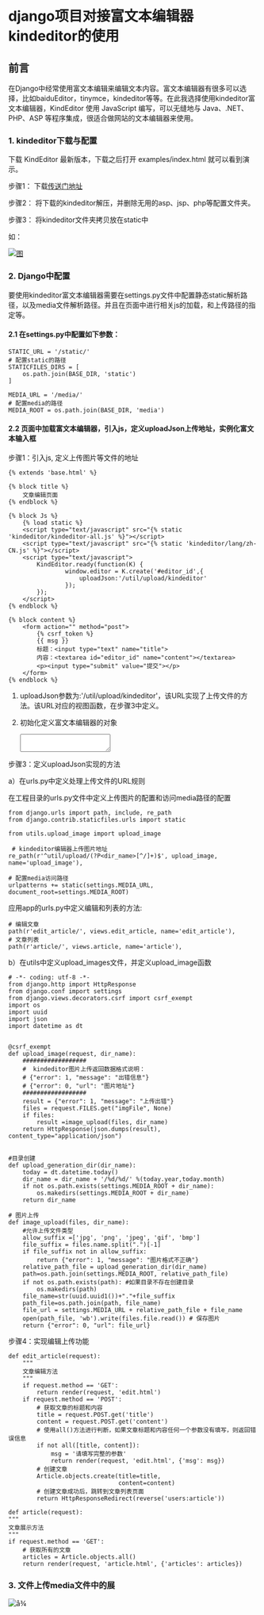 # django项目对接富文本编辑器kindeditor的使用

## 前言

在Django中经常使用富文本编辑来编辑文本内容。富文本编辑器有很多可以选择，比如baiduEditor，tinymce，kindeditor等等。在此我选择使用kindeditor富文本编辑器，KindEditor 使用 JavaScript 编写，可以无缝地与 Java、.NET、PHP、ASP 等程序集成，很适合做网站的文本编辑器来使用。

### 1. kindeditor下载与配置

下载 KindEditor 最新版本，下载之后打开 examples/index.html 就可以看到演示。

步骤1： 下载[传送门地址](http://www.kindsoft.net/down.php)

步骤2： 将下载的kindeditor解压，并删除无用的asp、jsp、php等配置文件夹。

步骤3： 将kindeditor文件夹拷贝放在static中

如：

[![图](https://github.com/coco369/knowledge/raw/master/django/images/django_kindeditor.png)](https://github.com/coco369/knowledge/blob/master/django/images/django_kindeditor.png)

### 2. Django中配置

要使用kindeditor富文本编辑器需要在settings.py文件中配置静态static解析路径，以及media文件解析路径。并且在页面中进行相关js的加载，和上传路径的指定等。

#### 2.1 在settings.py中配置如下参数：

```
STATIC_URL = '/static/'
# 配置static的路径
STATICFILES_DIRS = [
    os.path.join(BASE_DIR, 'static')
]

MEDIA_URL = '/media/'
# 配置media的路径
MEDIA_ROOT = os.path.join(BASE_DIR, 'media')

```

#### 2.2 页面中加载富文本编辑器，引入js，定义uploadJson上传地址，实例化富文本输入框

步骤1：引入js, 定义上传图片等文件的地址

```
{% extends 'base.html' %}

{% block title %}
    文章编辑页面
{% endblock %}

{% block Js %}
    {% load static %}
    <script type="text/javascript" src="{% static 'kindeditor/kindeditor-all.js' %}"></script>
    <script type="text/javascript" src="{% static 'kindeditor/lang/zh-CN.js' %}"></script>
    <script type="text/javascript">
        KindEditor.ready(function(K) {
                window.editor = K.create('#editor_id',{
                    uploadJson:'/util/upload/kindeditor'
                });
        });
    </script>
{% endblock %}

{% block content %}
    <form action="" method="post">
        {% csrf_token %}
        {{ msg }}
        标题：<input type="text" name="title">
        内容：<textarea id="editor_id" name="content"></textarea>
        <p><input type="submit" value="提交"></p>
    </form>
{% endblock %}

```

1. uploadJson参数为:'/util/upload/kindeditor'，该URL实现了上传文件的方法。该URL对应的视图函数，在步骤3中定义。

2. 初始化定义富文本编辑器的对象

   <textarea id="editor_id" name="content"> </textarea>

步骤3：定义uploadJson实现的方法

a）在urls.py中定义处理上传文件的URL规则

在工程目录的urls.py文件中定义上传图片的配置和访问media路径的配置

```
from django.urls import path, include, re_path
from django.contrib.staticfiles.urls import static

from utils.upload_image import upload_image

 # kindeditor编辑器上传图片地址
re_path(r'^util/upload/(?P<dir_name>[^/]+)$', upload_image, name='upload_image'),

# 配置media访问路径
urlpatterns += static(settings.MEDIA_URL, document_root=settings.MEDIA_ROOT)

```

应用app的urls.py中定义编辑和列表的方法:

```
# 编辑文章
path(r'edit_article/', views.edit_article, name='edit_article'),
# 文章列表
path(r'article/', views.article, name='article'),

```

b）在utils中定义upload_images文件，并定义upload_image函数

```
# -*- coding: utf-8 -*-
from django.http import HttpResponse
from django.conf import settings
from django.views.decorators.csrf import csrf_exempt
import os
import uuid
import json
import datetime as dt


@csrf_exempt
def upload_image(request, dir_name):
    ##################
    #  kindeditor图片上传返回数据格式说明：
    # {"error": 1, "message": "出错信息"}
    # {"error": 0, "url": "图片地址"}
    ##################
    result = {"error": 1, "message": "上传出错"}
    files = request.FILES.get("imgFile", None)
    if files:
        result =image_upload(files, dir_name)
    return HttpResponse(json.dumps(result), content_type="application/json")


#目录创建
def upload_generation_dir(dir_name):
    today = dt.datetime.today()
    dir_name = dir_name + '/%d/%d/' %(today.year,today.month)
    if not os.path.exists(settings.MEDIA_ROOT + dir_name):
        os.makedirs(settings.MEDIA_ROOT + dir_name)
    return dir_name

# 图片上传
def image_upload(files, dir_name):
    #允许上传文件类型
    allow_suffix =['jpg', 'png', 'jpeg', 'gif', 'bmp']
    file_suffix = files.name.split(".")[-1]
    if file_suffix not in allow_suffix:
        return {"error": 1, "message": "图片格式不正确"}
    relative_path_file = upload_generation_dir(dir_name)
    path=os.path.join(settings.MEDIA_ROOT, relative_path_file)
    if not os.path.exists(path): #如果目录不存在创建目录
        os.makedirs(path)
    file_name=str(uuid.uuid1())+"."+file_suffix
    path_file=os.path.join(path, file_name)
    file_url = settings.MEDIA_URL + relative_path_file + file_name
    open(path_file, 'wb').write(files.file.read()) # 保存图片
    return {"error": 0, "url": file_url}

```

步骤4：实现编辑上传功能

```
def edit_article(request):
    """
    文章编辑方法
    """
    if request.method == 'GET':
        return render(request, 'edit.html')
    if request.method == 'POST':
        # 获取文章的标题和内容
        title = request.POST.get('title')
        content = request.POST.get('content')
        # 使用all()方法进行判断，如果文章标题和内容任何一个参数没有填写，则返回错误信息
        if not all([title, content]):
            msg = '请填写完整的参数'
            return render(request, 'edit.html', {'msg': msg})
        # 创建文章
        Article.objects.create(title=title,
                               content=content)
        # 创建文章成功后，跳转到文章列表页面
        return HttpResponseRedirect(reverse('users:article'))

def article(request):
"""
文章展示方法
"""
if request.method == 'GET':
    # 获取所有的文章
    articles = Article.objects.all()
    return render(request, 'article.html', {'articles': articles})

```

### 3. 文件上传media文件中的展

![å¾](https://github.com/coco369/knowledge/raw/master/django/images/django_kindeditor_mediapng.png)

